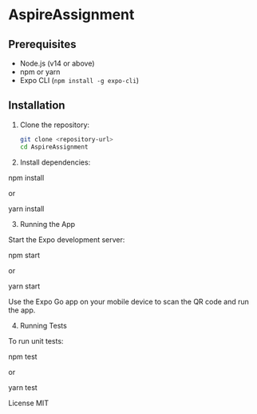 # AspireAssignment

## Prerequisites

- Node.js (v14 or above)
- npm or yarn
- Expo CLI (`npm install -g expo-cli`)

## Installation

1.  Clone the repository:

    ```sh
    git clone <repository-url>
    cd AspireAssignment

    ```

2.  Install dependencies:

npm install

or

yarn install

3.  Running the App

Start the Expo development server:

npm start

or

yarn start

Use the Expo Go app on your mobile device to scan the QR code and run the app.

4.  Running Tests

To run unit tests:

npm test

or

yarn test

License
MIT

